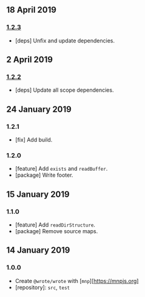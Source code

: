 ## 18 April 2019

### [1.2.3](https://github.com/wrote/wrote/compare/v1.2.2...v1.2.3)

- [deps] Unfix and update dependencies.

## 2 April 2019

### [1.2.2](https://github.com/wrote/wrote/compare/v1.2.1...v1.2.2)

- [deps] Update all scope dependencies.

## 24 January 2019

### 1.2.1

- [fix] Add build.

### 1.2.0

- [feature] Add `exists` and `readBuffer`.
- [package] Write footer.

## 15 January 2019

### 1.1.0

- [feature] Add `readDirStructure`.
- [package] Remove source maps.

## 14 January 2019

### 1.0.0

- Create `@wrote/wrote` with [`mnp`][https://mnpjs.org]
- [repository]: `src`, `test`
